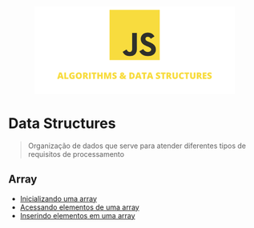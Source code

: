 <p align="center">
  <img src="./.github/logo.png" width="400">
</p>

# Data Structures
> Organização de dados que serve para atender diferentes tipos de requisitos de processamento

## Array
- [Inicializando uma array](https://github.com/higorsantana-omega/js-algorithms-data-structures/tree/main/data_structures/array/01_new_array.js)
- [Acessando elementos de uma array](https://github.com/higorsantana-omega/js-algorithms-data-structures/tree/main/data_structures/array/02_access_elements.js)
- [Inserindo elementos em uma array](https://github.com/higorsantana-omega/js-algorithms-data-structures/tree/main/data_structures/array/03_insert_elements.js)
